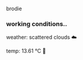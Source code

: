 brodie

<!--weather_start-->
### working conditions..

weather: scattered clouds ☁️

temp: 13.61 °C 👕

<!--weather_end-->
